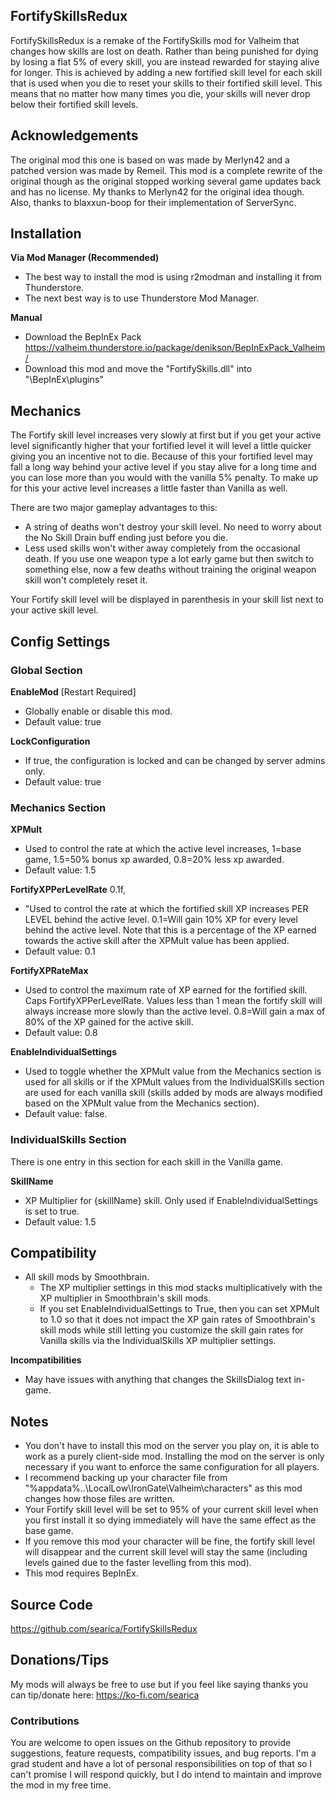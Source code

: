 ## FortifySkillsRedux
FortifySkillsRedux is a remake of the FortifySkills mod for Valheim that changes how skills are lost on death. Rather than being punished for dying by losing a flat 5% of every skill, you are instead rewarded for staying alive for longer. This is achieved by adding a new fortified skill level for each skill that is used when you die to reset your skills to their fortified skill level. This means that no matter how many times you die, your skills will never drop below their fortified skill levels.

## Acknowledgements
The original mod this one is based on was made by Merlyn42 and a patched version was made by Remeil. This mod is a complete rewrite of the original though as the original stopped working several game updates back and has no license. My thanks to Merlyn42 for the original idea though. Also, thanks to blaxxun-boop for their implementation of ServerSync.

## Installation
**Via Mod Manager (Recommended)**
- The best way to install the mod is using r2modman and installing it from Thunderstore.
- The next best way is to use Thunderstore Mod Manager.

**Manual**
- Download the BepInEx Pack https://valheim.thunderstore.io/package/denikson/BepInExPack_Valheim/
- Download this mod and move the "FortifySkills.dll" into "<GameLocation>\BepInEx\plugins"

## Mechanics
The Fortify skill level increases very slowly at first but if you get your active level significantly higher that your fortified level it will level a little quicker giving you an incentive not to die. Because of this your fortified level may fall a long way behind your active level if you stay alive for a long time and you can lose more than you would with the vanilla 5% penalty. To make up for this your active level increases a little faster than Vanilla as well.

There are two major gameplay advantages to this:

- A string of deaths won't destroy your skill level. No need to worry about the No Skill Drain buff ending just before you die.
- Less used skills won't wither away completely from the occasional death. If you use one weapon type a lot early game but then switch to something else, now a few deaths without training the original weapon skill won't completely reset it.

Your Fortify skill level will be displayed in parenthesis in your skill list next to your active skill level.

## Config Settings

### Global Section
**EnableMod** [Restart Required]
- Globally enable or disable this mod.
- Default value: true

**LockConfiguration**
- If true, the configuration is locked and can be changed by server admins only.
- Default value: true

### Mechanics Section
**XPMult**
- Used to control the rate at which the active level increases, 1=base game, 1.5=50% bonus xp awarded, 0.8=20% less xp awarded.
- Default value: 1.5

**FortifyXPPerLevelRate**
                0.1f,
- "Used to control the rate at which the fortified skill XP increases PER LEVEL behind the active level. 0.1=Will gain 10% XP for every level behind the active level. Note that this is a percentage of the XP earned towards the active skill after the XPMult value has been applied.
- Default value: 0.1

**FortifyXPRateMax**
- Used to control the maximum rate of XP earned for the fortified skill. Caps FortifyXPPerLevelRate. Values less than 1 mean the fortify skill will always increase more slowly than the active level. 0.8=Will gain a max of 80% of the XP gained for the active skill.
- Default value: 0.8

**EnableIndividualSettings**
- Used to toggle whether the XPMult value from the Mechanics section is used for all skills or if the XPMult values from the IndividualSKills section are used for each vanilla skill (skills added by mods are always modified based on the XPMult value from the Mechanics section).
- Default value: false.

### IndividualSkills Section
There is one entry in this section for each skill in the Vanilla game.

**SkillName**
- XP Multiplier for {skillName} skill. Only used if EnableIndividualSettings is set to true.
- Default value: 1.5

## Compatibility
- All skill mods by Smoothbrain.
  - The XP multiplier settings in this mod stacks multiplicatively with the XP multiplier in Smoothbrain's skill mods.
  - If you set EnableIndividualSettings to True, then you can set XPMult to 1.0 so that it does not impact the XP gain rates of Smoothbrain's skill mods while still letting you customize the skill gain rates for Vanilla skills via the IndividualSkills XP multiplier settings.

**Incompatibilities**
- May have issues with anything that changes the SkillsDialog text in-game.

## Notes
- You don't have to install this mod on the server you play on, it is able to work as a purely client-side mod. Installing the mod on the server is only necessary if you want to enforce the same configuration for all players.
- I recommend backing up your character file from "%appdata%\..\LocalLow\IronGate\Valheim\characters" as this mod changes how those files are written.
- Your Fortify skill level will be set to 95% of your current skill level when you first install it so dying immediately will have the same effect as the base game.
- If you remove this mod your character will be fine, the fortify skill level will disappear and the current skill level will stay the same (including levels gained due to the faster levelling from this mod).
- This mod requires BepInEx.

## Source Code
https://github.com/searica/FortifySkillsRedux

## Donations/Tips
My mods will always be free to use but if you feel like saying thanks you can tip/donate here: https://ko-fi.com/searica

### Contributions
You are welcome to open issues on the Github repository to provide suggestions, feature requests, compatibility issues, and bug reports. I'm a grad student and have a lot of personal responsibilities on top of that so I can't promise I will respond quickly, but I do intend to maintain and improve the mod in my free time.
